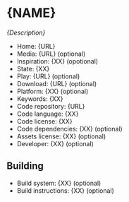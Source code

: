 # {NAME}

_{Description}_

- Home: {URL}
- Media: {URL} (optional)
- Inspiration: {XX} (opotional)
- State: {XX} 
- Play: {URL} (optional)
- Download: {URL} (optional)
- Platform: {XX} (optional)
- Keywords: {XX}
- Code repository: {URL}
- Code language: {XX}
- Code license: {XX}
- Code dependencies: {XX} (optional)
- Assets license: {XX} (optional)
- Developer: {XX} (optional)

## Building

- Build system: {XX} (optional)
- Build instructions: {XX} (optional)
